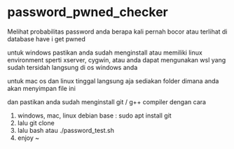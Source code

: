 
# password_pwned_checker

Melihat probabilitas password anda berapa kali pernah bocor atau terlihat di database have i get pwned

untuk windows pastikan anda sudah menginstall atau memiliki linux environment sperti xserver, cygwin, atau anda dapat mengunakan wsl yang sudah tersidah langsung
di os windows anda

untuk mac os dan linux tinggal langsung aja sediakan folder dimana anda akan menyimpan file ini 

dan pastikan anda sudah menginstall git / g++ compiler dengan cara 
1. windows, mac, linux debian base : sudo apt install git 
2. lalu git clone 
3. lalu bash atau ./password_test.sh
4. enjoy ~




